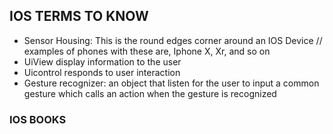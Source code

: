 ## IOS TERMS TO KNOW

-   Sensor Housing: This is the round edges corner around an IOS Device
    // examples of phones with these are, Iphone X, Xr, and so on
- UiView display information to the user
- Uicontrol responds to user interaction
- Gesture recognizer: an object that listen for the user to input a common gesture which calls an action when the gesture is recognized

### IOS BOOKS